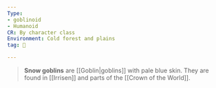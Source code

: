 ```yaml
---
Type:
- goblinoid
- Humanoid
CR: By character class
Environment: Cold forest and plains
tag: 👹

---
```


> **Snow goblins** are [[Goblin|goblins]] with pale blue skin. They are found in [[Irrisen]] and parts of the [[Crown of the World]].







